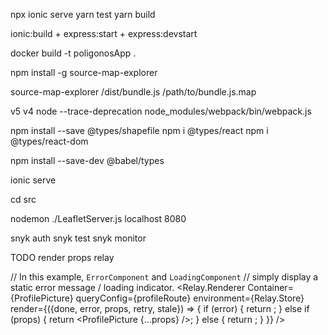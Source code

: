 npx ionic serve
yarn test
yarn build

ionic:build + express:start + express:devstart

docker build -t poligonosApp .

npm install -g source-map-explorer

source-map-explorer /dist/bundle.js /path/to/bundle.js.map

v5 v4
node --trace-deprecation node_modules/webpack/bin/webpack.js

npm install --save @types/shapefile
npm i @types/react
npm i @types/react-dom

npm install --save-dev @babel/types

ionic serve

cd src

nodemon ./LeafletServer.js localhost 8080

snyk auth
snyk test
snyk monitor

TODO
render props relay

// In this example, `ErrorComponent` and `LoadingComponent`
// simply display a static error message / loading indicator.
<Relay.Renderer
Container={ProfilePicture}
queryConfig={profileRoute}
environment={Relay.Store}
render={({done, error, props, retry, stale}) => {
if (error) {
return <ErrorComponent />;
} else if (props) {
return <ProfilePicture {...props} />;
} else {
return <LoadingComponent />;
}
}}
/>





